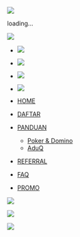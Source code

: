 ![](/core/Images/loading.gif)

loading...

![](/core/Images/asf_light-bg.png)

* [![](img/img/lc.png?v=20220705)](https://sosmedmaster.page.link/lc_aduqq)
* [![](img/img/wa.png?v=20220705)](https://sosmedmaster.page.link/wa_aduqq)
* [![](img/img/tg.png?v=20220705)](https://sosmedmaster.page.link/tele_aduqq)
* [![](img/img/fb.png?v=20220705)](https://sosmedmaster.page.link/fb_aduqq)

* [HOME](#)
* [DAFTAR](JavaScript:popUpReg('/Register.aspx?ref=');)
* [PANDUAN](#)
  + [Poker & Domino](#)
  + [AduQ](#)
* [REFERRAL](#)
* [FAQ](#)
* [PROMO](#)

[![](img/livechat/livechat01.png)](#)

[![](img/banner/banner-20210516.gif)](https://gamesport.page.link/sport388)

[![](img/banner/banner-20190103.png)](#)